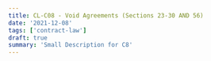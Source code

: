 ```yaml
---
title: CL-C08 - Void Agreements (Sections 23-30 AND 56)
date: '2021-12-08'
tags: ['contract-law']
draft: true
summary: 'Small Description for C8'
---
```

